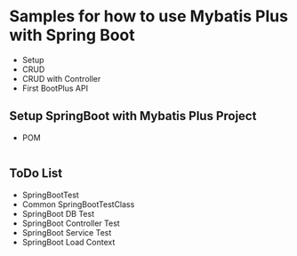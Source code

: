 # Samples for how to use Mybatis Plus with Spring Boot

- Setup
- CRUD
- CRUD with Controller
- First BootPlus API


## Setup SpringBoot with Mybatis Plus Project

- POM
```java

```

## ToDo List

- SpringBootTest
- Common SpringBootTestClass
- SpringBoot DB Test
- SpringBoot Controller Test
- SpringBoot Service Test
- SpringBoot Load Context